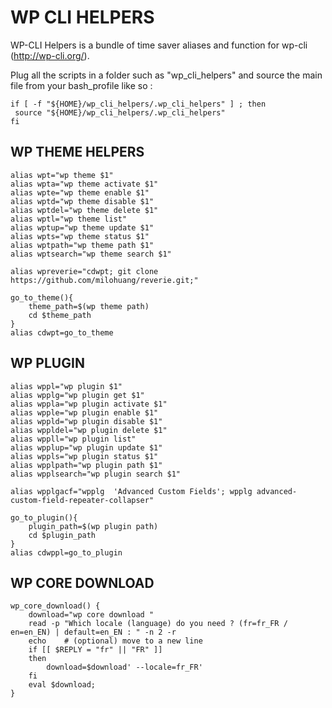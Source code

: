 WP CLI HELPERS
==============

WP-CLI Helpers is a bundle of time saver aliases and function for wp-cli (http://wp-cli.org/).

Plug all the scripts in a folder such as "wp_cli_helpers" and source the main file from your bash_profile like so :

````
if [ -f "${HOME}/wp_cli_helpers/.wp_cli_helpers" ] ; then
 source "${HOME}/wp_cli_helpers/.wp_cli_helpers"
fi
````

## WP THEME HELPERS
````
alias wpt="wp theme $1"
alias wpta="wp theme activate $1"
alias wpte="wp theme enable $1"
alias wptd="wp theme disable $1"
alias wptdel="wp theme delete $1"
alias wptl="wp theme list"
alias wptup="wp theme update $1"
alias wpts="wp theme status $1"
alias wptpath="wp theme path $1"
alias wptsearch="wp theme search $1"

alias wpreverie="cdwpt; git clone https://github.com/milohuang/reverie.git;"

go_to_theme(){
	theme_path=$(wp theme path)
	cd $theme_path
}
alias cdwpt=go_to_theme
````

## WP PLUGIN

````
alias wppl="wp plugin $1"
alias wpplg="wp plugin get $1"
alias wppla="wp plugin activate $1"
alias wpple="wp plugin enable $1"
alias wppld="wp plugin disable $1"
alias wppldel="wp plugin delete $1"
alias wppll="wp plugin list"
alias wpplup="wp plugin update $1"
alias wppls="wp plugin status $1"
alias wpplpath="wp plugin path $1"
alias wpplsearch="wp plugin search $1"

alias wpplgacf="wpplg  'Advanced Custom Fields'; wpplg advanced-custom-field-repeater-collapser"

go_to_plugin(){
	plugin_path=$(wp plugin path)
	cd $plugin_path
}
alias cdwppl=go_to_plugin
````

## WP CORE DOWNLOAD

````
wp_core_download() {
	download="wp core download "
	read -p "Which locale (language) do you need ? (fr=fr_FR / en=en_EN) | default=en_EN : " -n 2 -r
	echo    # (optional) move to a new line
	if [[ $REPLY = "fr" || "FR" ]]
	then
	    download=$download' --locale=fr_FR'
	fi
	eval $download;
}
````
````
````
````
````
````
````
````
````
````
````
````
````
